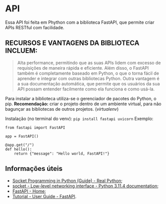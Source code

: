 # API

Essa API foi feita em Phython com a biblioteca FastAPI, que permite criar APIs RESTful com facilidade.

## RECURSOS E VANTAGENS DA BIBLIOTECA INCLUEM:
> Alta performance, permitindo que as suas APIs lidem com excesso de requisições de maneira rápida e eficiente.
> Além disso, o FastAPI também é completamente baseado em Python, o que o torna fácil de aprender e integrar com outras bibliotecas Python.
> Outra vantagem é a sua documentação automática, que permite que os usuários da sua API possam entender facilmente como ela funciona e como usá-la.

Para instalar a biblioteca utiliza-se o gerenciador de pacotes do Python, o pip.
**Recomendação:** criar o projeto dentro de um ambiente virtual, para não bagunçar as bibliotecas de outros projetos. (_virtualenv_)

Instalação (no terminal do venv): `pip install fastapi uvicorn`
Exemplo:
```
from fastapi import FastAPI

app = FastAPI()

@app.get("/")
def hello():
    return {"message": "Hello world, FastAPI!"}
```

## Informações úteis
- [Socket Programming in Python (Guide) - Real Python](https://realpython.com/python-sockets/);
- [socket - Low-level networking interface - Python 3.11.4 documentation](https://docs.python.org/3/library/socket.html);
- [FastAPI - Home](https://fastapi.tiangolo.com/);
- [Tutorial - User Guide - FastAPI](https://fastapi.tiangolo.com/tutorial/).
